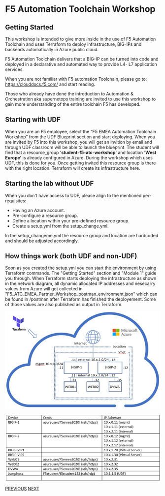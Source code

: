# F5 Automation Toolchain Workshop

## Getting Started

This workshop is intended to give more inside in the use of F5 Automation Toolchain and uses Terraform to deploy infrastructure, BIG-IPs and backends automatically in Azure public cloud.

F5 Automation Toolchain delivers that a BIG-IP can be turned into code and deployed in a declarative and automated way to provide L4- L7 application services. 

When you are not familiar with F5 automation Toolchain, please go to: https://clouddocs.f5.com/  and start reading.

Those who already have done the introduction to Automation & Orchestration aka supernetops training are invited to use this workshop to gain more understanding of the entire toolchain F5 has developed.


## Starting with UDF

When you are an F5 employee, select the “F5 EMEA Automation Toolchain Workshop” from the UDF Blueprint section and start deploying.
When you are invited by F5 into this workshop, you will get an invition by email and through UDF classroom will be able to launch the blueprint.
The student will find that a resource_group **‘student<number>-f5-atc-workshop’** and location **‘West Europe’** is already configured in Azure.
During the workshop which uses UDF, this is done for you. Once getting invited this resource group is there with the right location. Terraform will create its infrastructure here.


## Starting the lab without UDF

When you don't have access to UDF, please align to the mentioned per-requisites:
 * Having an Azure account.
 * Pre-configure a resource group.
 * Define a location within your pre-defined resource group.
 * Create a setup.yml from the setup_change.yml.

In the setup_changeme.yml the resource group and location are hardcoded and should be adjusted accordingly.

## How things work (both UDF and non-UDF)
Soon as you created the setup.yml you can start the environment by using Terraform commands. The "Getting Started" section and "Module 1" guide you through.
When Terraform starts deploying the infrastructure as shown in the network diagram, all dynamic allocated IP addresses and nesecarry values from Azure will get collected in "F5_ATC_EMEA_Partner_Workshop_postman_environment.json" which can be found in /postman after Terraform has finished the deployement. Some of those values are also published as output in Terraform.

![](png/getting_started/network_diagram.png)


![](png/getting_started/workshop_overview_table.png)

[PREVIOUS](../README.md)      [NEXT](module_1/module1.md)